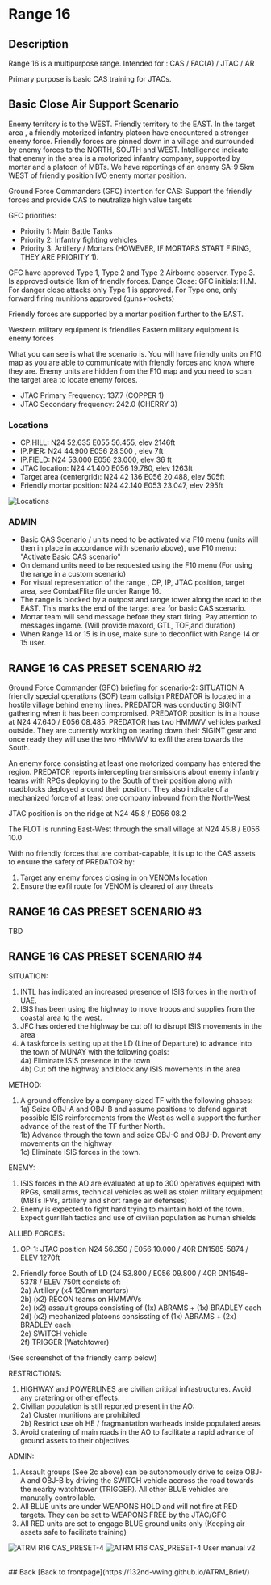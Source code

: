 # Range 16

## Description
Range 16 is a multipurpose range. Intended for : CAS / FAC(A) / JTAC / AR

Primary purpose is basic CAS training for JTACs.


## Basic Close Air Support Scenario
Enemy territory is to the WEST. Friendly territory to the EAST.
In the target area , a friendly motorized infantry platoon have encountered a stronger enemy force. Friendly forces are pinned down in a village
and surrounded by enemy forces to the NORTH, SOUTH and WEST.
Intelligence indicate that  enemy in the area is a motorized infantry company, supported by  mortar and a platoon of MBTs.
We have reportings of an enemy SA-9 5km WEST of friendly position IVO enemy mortar position.

Ground Force Commanders (GFC) intention for CAS: Support the friendly forces and provide CAS to neutralize high value targets

GFC priorities:
- Priority 1: Main Battle Tanks
- Priority 2: Infantry fighting vehicles
- Priority 3: Artillery / Mortars  (HOWEVER, IF MORTARS START FIRING, THEY ARE PRIORITY 1).

GFC have approved Type 1, Type 2 and Type 2 Airborne observer. Type 3. Is approved outside 1km of friendly forces.
Dange Close: GFC initials: H.M. For danger close attacks only Type 1 is approved. For Type one, only forward firing munitions approved (guns+rockets)

Friendly forces are supported by a mortar position further to the EAST.

Western military equipment is friendlies
Eastern military equipment is enemy forces

What you can see is what the scenario is. You will have friendly units on F10 map as you are able to communicate with friendly forces
and know where they are. Enemy units are hidden from the F10 map and you need to scan the target area to locate enemy forces.

- JTAC Primary Frequency: 137.7 (COPPER 1) 
- JTAC Secondary frequency:  242.0 (CHERRY 3)    


### Locations
- CP.HILL: N24 52.635 E055 56.455, elev 2146ft  
- IP.PIER:  N24 44.900 E056 28.500 , elev 7ft
- IP.FIELD: N24 53.000 E056 23.000, elev 36 ft
- JTAC location: N24 41.400 E056 19.780, elev 1263ft
- Target area (centergrid): N24 42 136 E056 20.488, elev 505ft
- Friendly mortar position: N24 42.140 E053 23.047, elev 295ft

![Locations](/ATRM_Brief/Pictures/R16_BASIC_CAS.PNG)


### ADMIN
- Basic CAS Scenario / units need to be activated via F10 menu (units will then in place in accordance with scenario above), use F10 menu: "Activate Basic CAS scenario"
- On demand units need to be requested using the F10 menu (For using the range in a custom scenario)
- For visual representation of the range , CP, IP, JTAC position, target area, see CombatFlite file under Range 16.
- The range is blocked by a outpost and range tower along the road to the EAST. This marks the end of the target area for basic CAS scenario.
- Mortar team will send message before they start firing. Pay attention to messages ingame. (Will provide maxord, GTL, TOF,and duration)
- When Range 14 or 15 is in use, make sure to deconflict with Range 14 or 15 user.

## RANGE 16 CAS PRESET SCENARIO #2

Ground Force Commander (GFC) briefing for scenario-2:
SITUATION
A friendly special operations (SOF) team callsign PREDATOR is located in a hostile village behind enemy lines.
PREDATOR was conducting SIGINT gathering when it has been compromised.
PREDATOR position is in a house at N24 47.640 / E056 08.485. PREDATOR has two HMMWV vehicles parked outside. They are currently working on tearing down their SIGINT gear and once ready they will use the two HMMWV to exfil the area towards the South.

An enemy force consisting at least one motorized company has entered the region. PREDATOR reports intercepting transmissions about enemy infantry teams with RPGs deploying to the South of their position along with roadblocks deployed around their position. They also indicate of a mechanized force of at least one company inbound from the North-West

JTAC position is on the ridge at N24 45.8 / E056 08.2

The FLOT is running East-West through the small village at N24 45.8 / E056 10.0

With no friendly forces that are combat-capable, it is up to the CAS assets to ensure the safety of PREDATOR by:
1) Target any enemy forces closing in on VENOMs location
2) Ensure the exfil route for VENOM is cleared of any threats

## RANGE 16 CAS PRESET SCENARIO #3
TBD

## RANGE 16 CAS PRESET SCENARIO #4

SITUATION:
1) INTL has indicated an increased presence of ISIS forces in the north of UAE.
2) ISIS has been using the highway to move troops and supplies from the coastal area to the west.
3) JFC has ordered the highway be cut off to disrupt ISIS movements in the area
4) A taskforce is setting up at the LD (Line of Departure) to advance into the town of MUNAY with the following goals: <br>
4a) Eliminate ISIS presence in the town <br>
4b) Cut off the highway and block any ISIS movements in the area <br>

METHOD:
1) A ground offensive by a company-sized TF with the following phases:<br>
1a) Seize OBJ-A and OBJ-B and assume positions to defend against possible ISIS reinforcements from the West as well a support the further advance of the rest of the TF further North.<br>
1b) Advance through the town and seize OBJ-C and OBJ-D. Prevent any movements on the highway<br>
1c) Eliminate ISIS forces in the town.<br>

ENEMY:
1) ISIS forces in the AO are evaluated at up to 300 operatives equiped with RPGs, small arms, technical vehicles as well as stolen military equipment (MBTs IFVs, artillery and short range air defenses)
2) Enemy is expected to fight hard trying to maintain hold of the town. Expect gurrillah tactics and use of civilian population as human shields

ALLIED FORCES:
1) OP-1: JTAC position
N24 56.350 / E056 10.000 / 40R DN1585-5874 / ELEV 1270ft

2) Friendly force South of LD (24 53.800 / E056 09.800 / 40R DN1548-5378 / ELEV 750ft consists of:<br>
2a) Artillery (x4 120mm mortars) <br>
2b) (x2) RECON teams on HMMWVs <br>
2c) (x2) assault groups consisting of (1x) ABRAMS + (1x) BRADLEY each <br>
2d) (x2)  mechanized platoons consissting of (1x) ABRAMS + (2x) BRADLEY each <br>
2e) SWITCH vehicle <br>
2f) TRIGGER (Watchtower) <br>

(See screenshot of the friendly camp below) <br>

RESTRICTIONS:
1) HIGHWAY and POWERLINES are civilian critical infrastructures. Avoid any cratering or other effects.
2) Civilian population is still reported present in the AO: <br>
2a) Cluster munitions are prohibited <br>
2b) Restrict use oh HE / fragmantation warheads inside populated areas <br>
3) Avoid cratering of main roads in the AO to facilitate a rapid advance of ground assets to their objectives

ADMIN: <br>
1) Assault groups (See 2c above) can be autonomously drive to seize OBJ-A and OBJ-B by driving the SWITCH vehicle accross the road towards the nearby watchtower (TRIGGER). All other BLUE vehicles are manutally controllable. <br>
2) All BLUE units are under WEAPONS HOLD and will not fire at RED targets. They can be set to WEAPONS FREE by the JTAC/GFC <br>
3) All RED units are set to engage BLUE ground units only (Keeping air assets safe to facilitate training) <br>

![ATRM R16 CAS_PRESET-4](https://user-images.githubusercontent.com/42184209/233787813-5cceb6ec-ff14-4f8b-9e6b-17c8d5a19537.png)
![ATRM R16 CAS_PRESET-4 User manual v2](https://user-images.githubusercontent.com/42184209/233788030-ece6c8d1-68b6-4884-a71f-62896c5a32a7.png)

<br>
## Back
[Back to frontpage](https://132nd-vwing.github.io/ATRM_Brief/)
